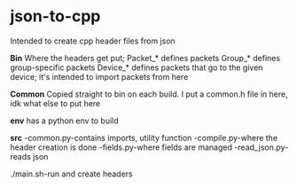 # json-to-cpp
Intended to create cpp header files from json

**Bin**
Where the headers get put;
Packet_* defines packets
Group_* defines group-specific packets
Device_* defines packets that go to the given device; it's intended to import packets from here

**Common**
Copied straight to bin on each build. I put a common.h file in here, idk what else to put here

**env**
has a python env to build

**src**
-common.py-contains imports, utility function
-compile.py-where the header creation is done
-fields.py-where fields are managed
-read_json.py-reads json

./main.sh-run and create headers
